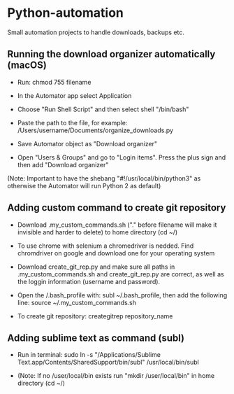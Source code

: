 # Python-automation
Small automation projects to handle downloads, backups etc.

## Running the download organizer automatically (macOS)
- Run: chmod 755 filename

- In the Automator app select Application

- Choose "Run Shell Script" and then select shell "/bin/bash"

- Paste the path to the file, for example: /Users/username/Documents/organize_downloads.py

- Save Automator object as "Download organizer"

- Open "Users & Groups" and go to "Login items". Press the plus sign and then add "Download organizer"

(Note: Important to have the shebang "#!/usr/local/bin/python3" as otherwise the Automator will run Python 2 as default)

## Adding custom command to create git repository

- Download .my_custom_commands.sh ("." before filename will make it invisible and harder to delete) to home directory (cd ~/)

- To use chrome with selenium a chromedriver is nedded. Find chromdriver on google and download one for your operating system

- Download create_git_rep.py and make sure all paths in .my_custom_commands.sh and create_git_rep.py are correct, as well as the loggin information (username and password).

- Open the /.bash_profile with: subl ~/.bash_profile, then add the following line: source ~/.my_custom_commands.sh

- To create git repository: creategitrep repository_name

## Adding sublime text as command (subl)

- Run in terminal: sudo ln -s "/Applications/Sublime Text.app/Contents/SharedSupport/bin/subl" /usr/local/bin/subl

- (Note: If no /user/local/bin exists run "mkdir /user/local/bin" in home directory (cd ~/)

